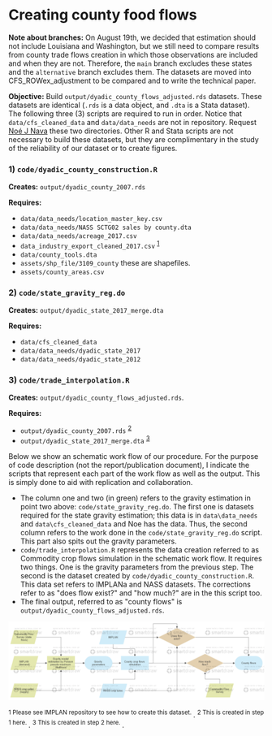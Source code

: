 # Creating county food flows

**Note about branches:** On August 19th, we decided that estimation should not include Louisiana and Washington, but we still need to compare results from county trade flows creation in which those observations are included and when they are not. Therefore, the `main` branch excludes these states and the `alternative` branch excludes them. The datasets are moved into CFS_ROWex_adjustment to be compared and to write the technical paper.

**Objective:** Build `output/dyadic_county_flows_adjusted.rds` datasets. These datasets are identical (`.rds` is a data object, and `.dta` is a Stata dataset). The following three (3) scripts are required to run in order. Notice that `data/cfs_cleaned_data` and `data/data_needs` are not in repository. Request [Noé J Nava](mailto:noejn2@illinois.edu) these two directories. Other R and Stata scripts are not necessary to build these datasets, but they are complimentary in the study of the reliability of our dataset or to create figures.

### 1) `code/dyadic_county_construction.R`

**Creates:** `output/dyadic_county_2007.rds`

**Requires:** 
- `data/data_needs/location_master_key.csv`
- `data/data_needs/NASS SCTG02 sales by county.dta`
- `data/data_needs/acreage_2017.csv`
- `data_industry_export_cleaned_2017.csv` <sup>[1](#footnote1)</sup>
- `data/county_tools.dta`
- `assets/shp_file/3109_county` these are shapefiles.
- `assets/county_areas.csv`

### 2) `code/state_gravity_reg.do`

**Creates:** `output/dyadic_state_2017_merge.dta`

**Requires:** 
- `data/cfs_cleaned_data`
- `data/data_needs/dyadic_state_2017`
- `data/data_needs/dyadic_state_2012`

### 3) `code/trade_interpolation.R`

**Creates:** `output/dyadic_county_flows_adjusted.rds`.

**Requires:** 
- `output/dyadic_county_2007.rds` <sup>[2](#footnote1)</sup>
- `output/dyadic_state_2017_merge.dta` <sup>[3](#footnote1)</sup>

Below we show an schematic work flow of our procedure. For the purpose of code description (not the report/publication document), I indicate the scripts that represent each part of the work flow as well as the output. This is simply done to aid with replication and collaboration.

- The column one and two (in green) refers to the gravity estimation in point two above: `code/state_gravity_reg.do`. The first one is datasets required for the state gravity estimation; this data is in `data\data_needs` and `data\cfs_cleaned_data` and Noe has the data. Thus, the second column refers to the work done in the `code/state_gravity_reg.do` script. This part also spits out the gravity parameters.
- `code/trade_interpolation.R` represents the data creation referred to as Commodity crop flows simulation in the schematic work flow. It requires two things. One is the gravity parameters from the previous step. The second is the dataset created by `code/dyadic_county_construction.R`. This data set refers to IMPLANa and NASS datasets. The corrections refer to as "does flow exist?" and "how much?" are in the this script too. 
- The final output, referred to as "county flows" is `output/dyadic_county_flows_adjusted.rds`.

![schematic work flow](assets/schematic_cnty_flows.png)

<sup name="footnote1">1 Please see IMPLAN repository to see how to create this dataset. </sup>.
<sup name="footnote2">2 This is created in step 1 here. </sup>.
<sup name="footnote2">3 This is created in step 2 here. </sup>.